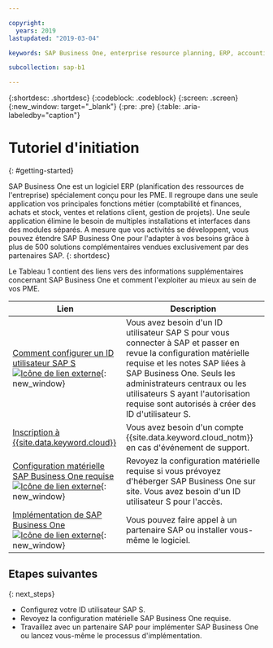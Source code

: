 ```yaml
---

copyright:
  years: 2019
lastupdated: "2019-03-04"

keywords: SAP Business One, enterprise resource planning, ERP, accounting and financials, purchasing and inventory, sales and customer relationships, project management and operations

subcollection: sap-b1

---
```


{:shortdesc: .shortdesc}
{:codeblock: .codeblock}
{:screen: .screen}
{:new_window: target="_blank"}
{:pre: .pre}
{:table: .aria-labeledby="caption"}

# Tutoriel d'initiation
{: #getting-started}

SAP Business One est un logiciel ERP (planification des ressources de l'entreprise) spécialement conçu pour les PME. Il regroupe dans une seule application vos principales fonctions métier (comptabilité et finances, achats et stock, ventes et relations client, gestion de projets). Une seule application élimine le besoin de multiples installations et interfaces dans des modules séparés. A mesure que vos activités se développent, vous pouvez étendre SAP Business One pour l'adapter à vos besoins grâce à plus de 500 solutions complémentaires vendues exclusivement par des partenaires SAP.
{: shortdesc}

Le Tableau 1 contient des liens vers des informations supplémentaires concernant SAP Business One et comment l'exploiter au mieux au sein de vos PME.

| Lien | Description |
| --- | --- |
| [Comment configurer un ID utilisateur SAP S ![Icône de lien externe](../../icons/launch-glyph.svg "Icône de lien externe")](https://www.youtube.com/watch?v=4wICiRTP8u0/){: new_window} | Vous avez besoin d'un ID utilisateur SAP S pour vous connecter à SAP et passer en revue la configuration matérielle requise et les notes SAP liées à SAP Business One. Seuls les administrateurs centraux ou les utilisateurs S ayant l'autorisation requise sont autorisés à créer des ID d'utilisateur S. |
| [Inscription à {{site.data.keyword.cloud}}](/docs/account?topic=account-signup#signing-up-for-ibm-cloud) | Vous avez besoin d'un compte {{site.data.keyword.cloud_notm}} en cas d'événement de support. |
| [Configuration matérielle SAP Business One requise![Icône de lien externe](../../icons/launch-glyph.svg "Icône de lien externe")](https://help.sap.com/http.svc/rc/011000358700000244612011e/9.3/en-US/B1_Hardware_Requirements_Guide.pdf){: new_window} | Revoyez la configuration matérielle requise si vous prévoyez d'héberger SAP Business One sur site. Vous avez besoin d'un ID utilisateur S pour l'accès. |
| [Implémentation de SAP Business One ![Icône de lien externe](../../icons/launch-glyph.svg "Icône de lien externe")](https://www.sap.com/products/business-one/implementation.html){: new_window} | Vous pouvez faire appel à un partenaire SAP ou installer vous-même le logiciel. |

## Etapes suivantes
{: next_steps}

* Configurez votre ID utilisateur SAP S.
* Revoyez la configuration matérielle SAP Business One requise.
* Travaillez avec un partenaire SAP pour implémenter SAP Business One ou lancez vous-même le processus d'implémentation.
